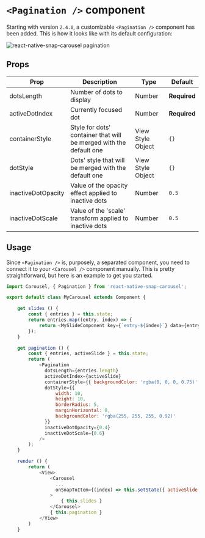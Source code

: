 # `<Pagination />` component

Starting with version `2.4.0`, a customizable `<Pagination />` component has been added. This is how it looks like with its default configuration:

![react-native-snap-carousel pagination](http://i.imgur.com/FLQcGGL.gif)

## Props

Prop | Description | Type | Default
------ | ------ | ------ | ------
dotsLength | Number of dots to display | Number | **Required**
activeDotIndex | Currently focused dot | Number | **Required**
containerStyle | Style for dots' container that will be merged with the default one | View Style Object | `{}`
dotStyle | Dots' style that will be merged with the default one | View Style Object | `{}`
inactiveDotOpacity | Value of the opacity effect applied to inactive dots | Number | `0.5`
inactiveDotScale | Value of the 'scale' transform applied to inactive dots | Number | `0.5`

## Usage

Since `<Pagination />` is, purposely, a separated component, you need to connect it to your `<Carousel />` component manually. This is pretty straightforward, but here is an example to get you started.

```javascript
import Carousel, { Pagination } from 'react-native-snap-carousel';

export default class MyCarousel extends Component {

    get slides () {
        const { entries } = this.state;
        return entries.map((entry, index) => {
            return <MySlideComponent key={`entry-${index}`} data={entry} />
        });
    }

    get pagination () {
        const { entries, activeSlide } = this.state;
        return (
            <Pagination
              dotsLength={entries.length}
              activeDotIndex={activeSlide}
              containerStyle={{ backgroundColor: 'rgba(0, 0, 0, 0.75)' }}
              dotStyle={{
                  width: 10,
                  height: 10,
                  borderRadius: 5,
                  marginHorizontal: 8,
                  backgroundColor: 'rgba(255, 255, 255, 0.92)'
              }}
              inactiveDotOpacity={0.4}
              inactiveDotScale={0.6}
            />
        );
    }

    render () {
        return (
            <View>
                <Carousel
                  ...
                  onSnapToItem={(index) => this.setState({ activeSlide: index }) }
                >
                    { this.slides }
                </Carousel>
                { this.pagination }
            </View>
        )
    }
```

